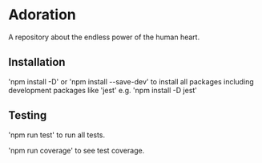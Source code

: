 # Adoration

A repository about the endless power of the human heart.

## Installation

'npm install -D' or 'npm install --save-dev' to install all packages including development packages like 'jest' e.g. 'npm install -D jest'

## Testing

'npm run test' to run all tests.

'npm run coverage' to see test coverage.
